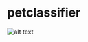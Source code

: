 # petclassifier

![alt text](https://i.pinimg.com/originals/c7/d4/62/c7d46217d8fd35461b32b8e4594d444f.jpg "Ron Swanson")